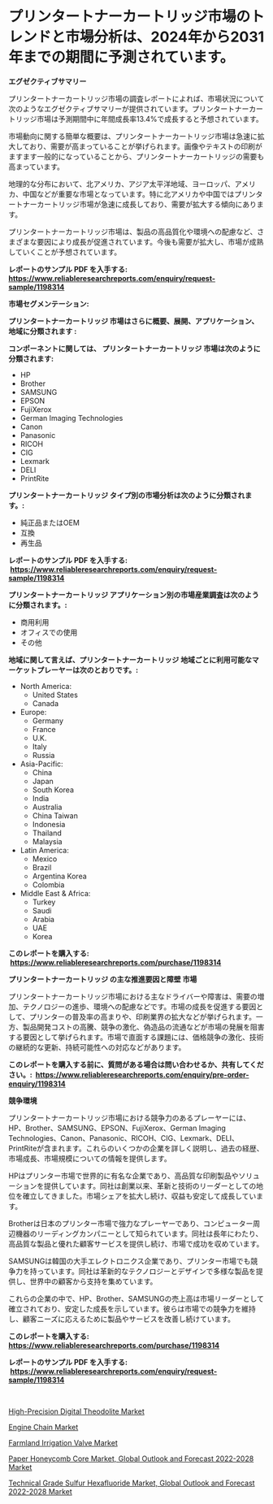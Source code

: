 <p><h1>プリンタートナーカートリッジ市場のトレンドと市場分析は、2024年から2031年までの期間に予測されています。</h1></p><p><strong>エグゼクティブサマリー</strong></p>
<p><p>プリンタートナーカートリッジ市場の調査レポートによれば、市場状況について次のようなエグゼクティブサマリーが提供されています。プリンタートナーカートリッジ市場は予測期間中に年間成長率13.4%で成長すると予想されています。</p><p>市場動向に関する簡単な概要は、プリンタートナーカートリッジ市場は急速に拡大しており、需要が高まっていることが挙げられます。画像やテキストの印刷がますます一般的になっていることから、プリンタートナーカートリッジの需要も高まっています。</p><p>地理的な分布において、北アメリカ、アジア太平洋地域、ヨーロッパ、アメリカ、中国などが重要な市場となっています。特に北アメリカや中国ではプリンタートナーカートリッジ市場が急速に成長しており、需要が拡大する傾向にあります。</p><p>プリンタートナーカートリッジ市場は、製品の高品質化や環境への配慮など、さまざまな要因により成長が促進されています。今後も需要が拡大し、市場が成熟していくことが予想されています。</p></p>
<p><strong>レポートのサンプル PDF を入手する: <a href="https://www.reliableresearchreports.com/enquiry/request-sample/1198314">https://www.reliableresearchreports.com/enquiry/request-sample/1198314</a></strong></p>
<p><strong>市場セグメンテーション:</strong></p>
<p><strong> プリンタートナーカートリッジ 市場はさらに概要、展開、アプリケーション、地域に分類されます :</strong></p>
<p><strong>コンポーネントに関しては、 プリンタートナーカートリッジ 市場は次のように分類されます: &nbsp;</strong></p>
<p><ul><li>HP</li><li>Brother</li><li>SAMSUNG</li><li>EPSON</li><li>FujiXerox</li><li>German Imaging Technologies</li><li>Canon</li><li>Panasonic</li><li>RICOH</li><li>CIG</li><li>Lexmark</li><li>DELI</li><li>PrintRite</li></ul></p>
<p><strong> プリンタートナーカートリッジ タイプ別の市場分析は次のように分類されます。:</strong></p>
<p><ul><li>純正品またはOEM</li><li>互換</li><li>再生品</li></ul></p>
<p><strong>レポートのサンプル PDF を入手する: &nbsp;<a href="https://www.reliableresearchreports.com/enquiry/request-sample/1198314">https://www.reliableresearchreports.com/enquiry/request-sample/1198314</a></strong></p>
<p><strong> プリンタートナーカートリッジ アプリケーション別の市場産業調査は次のように分類されます。:</strong></p>
<p><ul><li>商用利用</li><li>オフィスでの使用</li><li>その他</li></ul></p>
<p><strong>地域に関して言えば、プリンタートナーカートリッジ 地域ごとに利用可能なマーケットプレーヤーは次のとおりです。:</strong></p>
<p><ul>
    <li>
        North America:
        <ul>
            <li>United States</li>
            <li>Canada</li>
        </ul>
    </li>
    <li>
        Europe:
        <ul>
            <li>Germany</li>
            <li>France</li>
            <li>U.K.</li>
            <li>Italy</li>
            <li>Russia</li>
        </ul>
    </li>
    <li>
        Asia-Pacific:
        <ul>
            <li>China</li>
            <li>Japan</li>
            <li>South Korea</li>
            <li>India</li>
            <li>Australia</li>
            <li>China Taiwan</li>
            <li>Indonesia</li>
            <li>Thailand</li>
            <li>Malaysia</li>
        </ul>
    </li>
    <li>
        Latin America:
        <ul>
            <li>Mexico</li>
            <li>Brazil</li>
            <li>Argentina Korea</li>
            <li>Colombia</li>
        </ul>
    </li>
    <li>
        Middle East & Africa:
        <ul>
            <li>Turkey</li>
            <li>Saudi</li>
            <li>Arabia</li>
            <li>UAE</li>
            <li>Korea</li>
        </ul>
    </li>
    </ul></p>
<p><strong>このレポートを購入する: &nbsp;<a href="https://www.reliableresearchreports.com/purchase/1198314">https://www.reliableresearchreports.com/purchase/1198314</a></strong></p>
<p><strong>プリンタートナーカートリッジ の主な推進要因と障壁 市場</strong></p>
<p><p>プリンタートナーカートリッジ市場における主なドライバーや障害は、需要の増加、テクノロジーの進歩、環境への配慮などです。市場の成長を促進する要因として、プリンターの普及率の高まりや、印刷業界の拡大などが挙げられます。一方、製品開発コストの高騰、競争の激化、偽造品の流通などが市場の発展を阻害する要因として挙げられます。市場で直面する課題には、価格競争の激化、技術の継続的な更新、持続可能性への対応などがあります。</p></p>
<p><strong>このレポートを購入する前に、質問がある場合は問い合わせるか、共有してください。:&nbsp; <a href="https://www.reliableresearchreports.com/enquiry/pre-order-enquiry/1198314">https://www.reliableresearchreports.com/enquiry/pre-order-enquiry/1198314</a></strong></p>
<p><strong>競争環境</strong></p>
<p><p>プリンタートナーカートリッジ市場における競争力のあるプレーヤーには、HP、Brother、SAMSUNG、EPSON、FujiXerox、German Imaging Technologies、Canon、Panasonic、RICOH、CIG、Lexmark、DELI、PrintRiteが含まれます。これらのいくつかの企業を詳しく説明し、過去の経歴、市場成長、市場規模についての情報を提供します。</p><p>HPはプリンター市場で世界的に有名な企業であり、高品質な印刷製品やソリューションを提供しています。同社は創業以来、革新と技術のリーダーとしての地位を確立してきました。市場シェアを拡大し続け、収益も安定して成長しています。</p><p>Brotherは日本のプリンター市場で強力なプレーヤーであり、コンピューター周辺機器のリーディングカンパニーとして知られています。同社は長年にわたり、高品質な製品と優れた顧客サービスを提供し続け、市場で成功を収めています。</p><p>SAMSUNGは韓国の大手エレクトロニクス企業であり、プリンター市場でも競争力を持っています。同社は革新的なテクノロジーとデザインで多様な製品を提供し、世界中の顧客から支持を集めています。</p><p>これらの企業の中で、HP、Brother、SAMSUNGの売上高は市場リーダーとして確立されており、安定した成長を示しています。彼らは市場での競争力を維持し、顧客ニーズに応えるために製品やサービスを改善し続けています。</p></p>
<p><strong>このレポートを購入する: &nbsp; <a href="https://www.reliableresearchreports.com/purchase/1198314">https://www.reliableresearchreports.com/purchase/1198314</a></strong></p>
<p><strong>レポートのサンプル PDF を入手する: &nbsp;<a href="https://www.reliableresearchreports.com/enquiry/request-sample/1198314">https://www.reliableresearchreports.com/enquiry/request-sample/1198314</a></strong><strong></strong></p>
<p>&nbsp;</p>
<p><p><a href="https://mire-aunt-385.notion.site/High-Precision-Digital-Theodolite-Market-Research-Report-Unlocks-Analysis-on-the-Market-Financial-St-e2aee21167e54eff80275c926006e6c9">High-Precision Digital Theodolite Market</a></p><p><a href="https://github.com/Glendatilghmankmgz0rbhwpy/Market-Research-Report-List-1/blob/main/engine-chain-market.md">Engine Chain Market</a></p><p><a href="https://invited-way-688.notion.site/Farmland-Irrigation-Valve-Market-Size-Reflecting-a-Forecast-Till-2031-Market-By-Type-By-Applicatio-1f17a84b15a44704a8d944fef32db004">Farmland Irrigation Valve Market</a></p><p><a href="https://view.publitas.com/reportprime-1/paper-honeycomb-core-market-global-outlook-and-forecast-2022-2028-market-research-report-forecasted-for-period-from-2023-2030-by-market-type-market-application-and-region/">Paper Honeycomb Core Market, Global Outlook and Forecast 2022-2028 Market</a></p><p><a href="https://view.publitas.com/reportprime-1/technical-grade-sulfur-hexafluoride-market-global-outlook-and-forecast-2022-2028-market-provides-a-comprehensive-analysis-including-a-macro-overview-of-the-market-as-well-as-micro-details-such-as-market-size-and-competitive-landscape/">Technical Grade Sulfur Hexafluoride Market, Global Outlook and Forecast 2022-2028 Market</a></p></p>